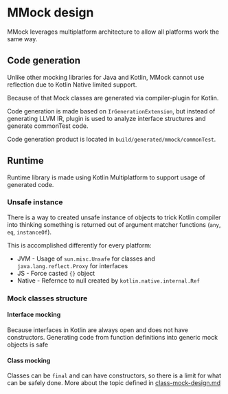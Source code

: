 # MMock design

MMock leverages multiplatform architecture to allow all platforms work the same way.

## Code generation
Unlike other mocking libraries for Java and Kotlin, MMock cannot use reflection due to Kotlin Native limited support.

Because of that Mock classes are generated via compiler-plugin for Kotlin.

Code generation is made based on `IrGenerationExtension`, but instead of generating LLVM IR, 
plugin is used to analyze interface structures and generate commonTest code.

Code generation product is located in `build/generated/mmock/commonTest`.

## Runtime
Runtime library is made using Kotlin Multiplatform to support usage of generated code.

### Unsafe instance
There is a way to created unsafe instance of objects to trick Kotlin compiler into thinking something is returned out of
argument matcher functions (`any`, `eq`, `instanceOf`).

This is accomplished differently for every platform:
- JVM - Usage of `sun.misc.Unsafe` for classes and `java.lang.reflect.Proxy` for interfaces
- JS - Force casted `{}` object
- Native - Refernce to null created by `kotlin.native.internal.Ref`

### Mock classes structure
#### Interface mocking 
Because interfaces in Kotlin are always open and does not have constructors.
Generating code from function definitions into generic mock objects is safe

#### Class mocking
Classes can be `final` and can have constructors, so there is a limit for what can be safely done.
More about the topic defined in [class-mock-design.md]("class-mocks-design.md")